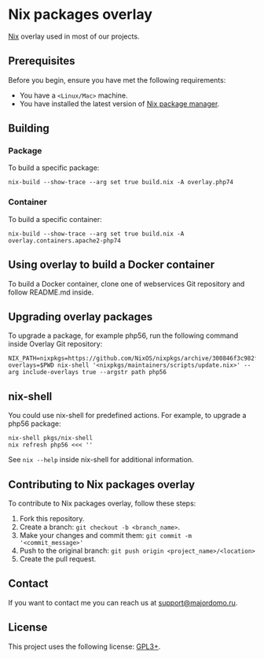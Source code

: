 # Nix packages overlay

[Nix](https://nixos.org/) overlay used in most of our projects.

## Prerequisites

Before you begin, ensure you have met the following requirements:

* You have a `<Linux/Mac>` machine.
* You have installed the latest version of [Nix package manager](https://nixos.org/).

## Building

### Package

To build a specific package:
```
nix-build --show-trace --arg set true build.nix -A overlay.php74
```

### Container

To build a specific container:
```
nix-build --show-trace --arg set true build.nix -A overlay.containers.apache2-php74
```

## Using overlay to build a Docker container

To build a Docker container, clone one of webservices Git repository
and follow README.md inside.

## Upgrading overlay packages

To upgrade a package, for example php56, run the following command inside
Overlay Git repository:

``` shell
NIX_PATH=nixpkgs=https://github.com/NixOS/nixpkgs/archive/300846f3c982ffc3e54775fa99b4ec01d56adf65.tar.gz:nixpkgs-overlays=$PWD nix-shell '<nixpkgs/maintainers/scripts/update.nix>' --arg include-overlays true --argstr path php56
```

## nix-shell

You could use nix-shell for predefined actions.  For example, to upgrade a php56 package:
``` shell
nix-shell pkgs/nix-shell
nix refresh php56 <<< ''
```

See `nix --help` inside nix-shell for additional information.

## Contributing to Nix packages overlay

To contribute to Nix packages overlay, follow these steps:

1. Fork this repository.
2. Create a branch: `git checkout -b <branch_name>`.
3. Make your changes and commit them: `git commit -m '<commit_message>'`
4. Push to the original branch: `git push origin <project_name>/<location>`
5. Create the pull request.

## Contact

If you want to contact me you can reach us at <support@majordomo.ru>.

## License

This project uses the following license: [GPL3+](https://www.gnu.org/licenses/gpl-3.0.en.html).
